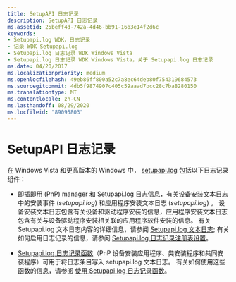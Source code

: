 ```yaml
---
title: SetupAPI 日志记录
description: SetupAPI 日志记录
ms.assetid: 25beff4d-742a-4d46-bb91-16b3e14f2d6c
keywords:
- Setupapi.log WDK，日志记录
- 记录 WDK Setupapi.log
- Setupapi.log 日志记录 WDK Windows Vista
- Setupapi.log 日志记录 WDK Windows Vista，关于 Setupapi.log 日志记录
ms.date: 04/20/2017
ms.localizationpriority: medium
ms.openlocfilehash: 49eb86ff800a52c7a8ec64deb80f754319684573
ms.sourcegitcommit: 4db5f9874907c405c59aaad7bcc28c7ba8280150
ms.translationtype: MT
ms.contentlocale: zh-CN
ms.lasthandoff: 08/29/2020
ms.locfileid: "89095803"
---
```

# <a name="setupapi-logging"></a>SetupAPI 日志记录


在 Windows Vista 和更高版本的 Windows 中， [setupapi.log](setupapi.md) 包括以下日志记录组件：

-   即插即用 (PnP) manager 和 Setupapi.log 日志信息，有关设备安装文本日志中的安装事件 (*setupapi.log*) 和应用程序安装文本日志 (*setupapi.log*) 。 设备安装文本日志包含有关设备和驱动程序安装的信息，应用程序安装文本日志包含有关与设备驱动程序安装相关联的应用程序软件安装的信息。 有关 Setupapi.log 文本日志内容的详细信息，请参阅 [Setupapi.log 文本日志](setupapi-text-logs.md); 有关如何启用日志记录的信息，请参阅 [Setupapi.log 日志记录注册表设置](setupapi-logging-registry-settings.md)。

-   [Setupapi.log 日志记录函数](/previous-versions/ff550878(v=vs.85))（PnP 设备安装应用程序、类安装程序和共同安装程序）可用于将日志条目写入 setupapi.log 文本日志。 有关如何使用这些函数的信息，请参阅 [使用 Setupapi.log 日志记录函数](using-the-setupapi-logging-functions.md)。

 

